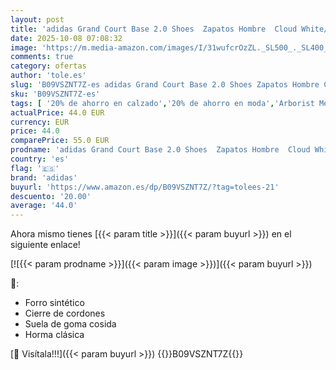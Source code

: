 ```yaml
---
layout: post
title: 'adidas Grand Court Base 2.0 Shoes  Zapatos Hombre  Cloud White/Core Black/Cloud White  43 1/3 EU'
date: 2025-10-08 07:08:32
image: 'https://m.media-amazon.com/images/I/31wufcrOzZL._SL500_._SL400_.jpg'
comments: true
category: ofertas
author: 'tole.es'
slug: 'B09VSZNT7Z-es adidas Grand Court Base 2.0 Shoes Zapatos Hombre Cloud...'
sku: 'B09VSZNT7Z-es'
tags: [ '20% de ahorro en calzado','20% de ahorro en moda','Arborist Merchandising Root','Moda','Moda Hombre','Prime Student -10% adicional en una selección de Moda','Self Service','Softlines | Shoes | Co-gender','Special Features Stores','Top Brands Shoes Selection','Zapatillas casual para hombre','Zapatillas deportivas y de moda para hombre','Zapato para hombre','Zapatos para hombre','Zapatos: -10% adicional en una selección de Moda','adidas','c8538d25-3af9-48d3-aeff-5f3ce5572a36_0','c8538d25-3af9-48d3-aeff-5f3ce5572a36_2701','c8538d25-3af9-48d3-aeff-5f3ce5572a36_3001','c8538d25-3af9-48d3-aeff-5f3ce5572a36_3901','c8538d25-3af9-48d3-aeff-5f3ce5572a36_4801','c8538d25-3af9-48d3-aeff-5f3ce5572a36_8301','zapatos','🇪🇸', ]
actualPrice: 44.0 EUR
currency: EUR
price: 44.0
comparePrice: 55.0 EUR
prodname: 'adidas Grand Court Base 2.0 Shoes  Zapatos Hombre  Cloud White/Core Black/Cloud White  43 1/3 EU'
country: 'es'
flag: '🇪🇸'
brand: 'adidas'
buyurl: 'https://www.amazon.es/dp/B09VSZNT7Z/?tag=tolees-21'
descuento: '20.00'
average: '44.0'
---
```


Ahora mismo tienes [{{< param title >}}]({{< param buyurl >}}) en el siguiente enlace!

[![{{< param prodname >}}]({{< param image >}})]({{< param buyurl >}})

🔎:

- Forro sintético
- Cierre de cordones
- Suela de goma cosida
- Horma clásica

[🛒 Visítala!!!]({{< param buyurl >}})
{{<world>}}B09VSZNT7Z{{</world>}}
